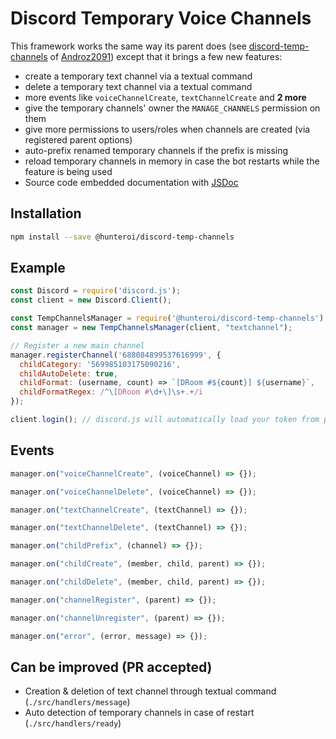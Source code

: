 # Discord Temporary Voice Channels

This framework works the same way its parent does (see [discord-temp-channels](https://github.com/Androz2091/discord-temp-channels) of [Androz2091](https://github.com/Androz2091)) except that it brings a few new features: 
- create a temporary text channel via a textual command
- delete a temporary text channel via a textual command
- more events like `voiceChannelCreate`, `textChannelCreate` and **2 more**
- give the temporary channels' owner the `MANAGE_CHANNELS` permission on them
- give more permissions to users/roles when channels are created (via registered parent options)
- auto-prefix renamed temporary channels if the prefix is missing
- reload temporary channels in memory in case the bot restarts while the feature is being used
- Source code embedded documentation with [JSDoc](https://en.wikipedia.org/wiki/JSDoc)

## Installation

```sh
npm install --save @hunteroi/discord-temp-channels
```

## Example

```js
const Discord = require('discord.js');
const client = new Discord.Client();

const TempChannelsManager = require('@hunteroi/discord-temp-channels');
const manager = new TempChannelsManager(client, "textchannel");

// Register a new main channel
manager.registerChannel('688084899537616999', {
  childCategory: '569985103175090216',
  childAutoDelete: true,
  childFormat: (username, count) => `[DRoom #${count}] ${username}`,
  childFormatRegex: /^\[DRoom #\d+\]\s+.+/i  
});

client.login(); // discord.js will automatically load your token from process.env.DISCORD_TOKEN if set
```

## Events
```js
manager.on("voiceChannelCreate", (voiceChannel) => {});

manager.on("voiceChannelDelete", (voiceChannel) => {});

manager.on("textChannelCreate", (textChannel) => {});

manager.on("textChannelDelete", (textChannel) => {});

manager.on("childPrefix", (channel) => {});

manager.on("childCreate", (member, child, parent) => {});

manager.on("childDelete", (member, child, parent) => {});

manager.on("channelRegister", (parent) => {});

manager.on("channelUnregister", (parent) => {});

manager.on("error", (error, message) => {});
```

## Can be improved (PR accepted)
- Creation & deletion of text channel through textual command (`./src/handlers/message`)
- Auto detection of temporary channels in case of restart (`./src/handlers/ready`)
